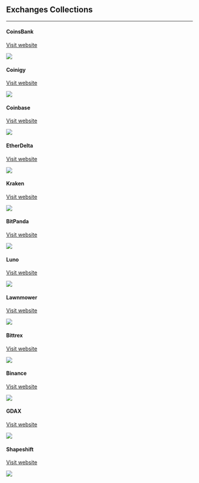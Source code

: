 ## Exchanges Collections
------


#### CoinsBank

[Visit website](https://coinsbank.com/)

![](https://cryptominded.com/wp-content/uploads/2017/06/1484542855.jpeg)


#### Coinigy

[Visit website](https://www.coinigy.com/)

![](https://cryptominded.com/wp-content/uploads/2017/07/screenshot-osx.png)


#### Coinbase

[Visit website](https://www.coinbase.com)

![](https://cryptominded.com/wp-content/uploads/2017/06/og-home.jpg)


#### EtherDelta

[Visit website](https://etherdelta.com/)

![](https://cryptominded.com/wp-content/uploads/2017/12/EtherDelta-1280x867.png)


#### Kraken

[Visit website](https://www.kraken.com/)

![](https://cryptominded.com/wp-content/uploads/2017/06/Kraken-Exchange-Logo2-890x395.jpg)


#### BitPanda

[Visit website](https://www.bitpanda.com/)

![](https://cryptominded.com/wp-content/uploads/2017/06/Capture-8-1280x627.jpg)


#### Luno

[Visit website](https://www.luno.com)

![](https://cryptominded.com/wp-content/uploads/2017/06/Capture-5-1280x664.jpg)

#### Lawnmower

[Visit website](https://lawnmower.io/)

![](https://cryptominded.com/wp-content/uploads/2017/07/Screen-Shot-2017-07-02-at-00.44.55-1280x888.png)


#### Bittrex

[Visit website](https://bittrex.com/)

![](https://cryptominded.com/wp-content/uploads/2017/06/bittrex-192.png)


#### Binance

[Visit website](https://www.binance.com)

![](https://cryptominded.com/wp-content/uploads/2017/12/binance.png)


#### GDAX

[Visit website](https://gdax.com/)

![](https://cryptominded.com/wp-content/uploads/2017/06/LWjDsou4.jpg)


#### Shapeshift

[Visit website](https://shapeshift.io/)

![](https://cryptominded.com/wp-content/uploads/2017/06/Shapeshiftbitcoinist.png)




